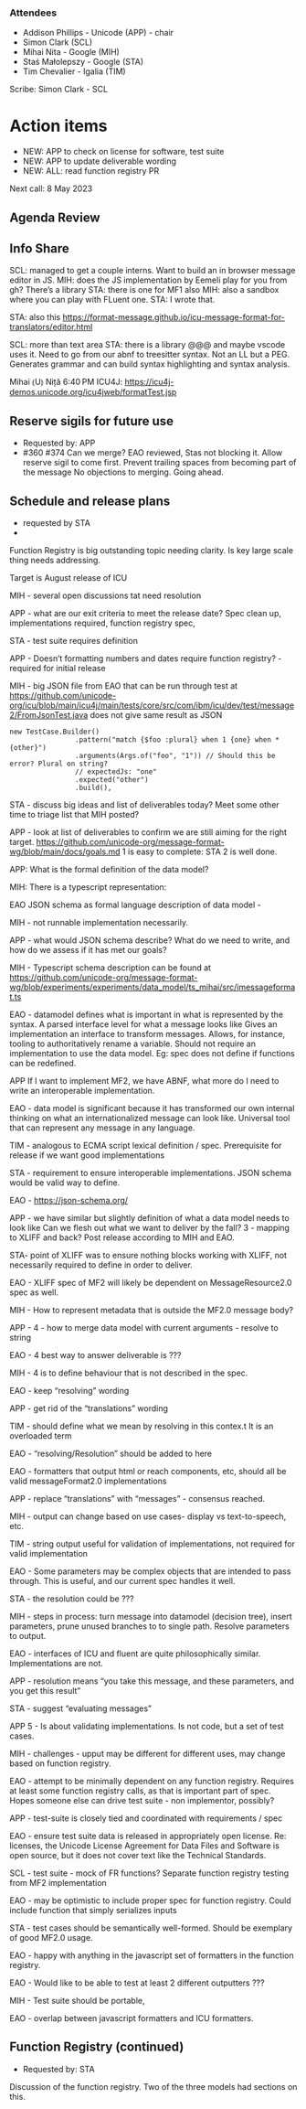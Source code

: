 ### Attendees
* Addison Phillips - Unicode (APP) - chair
* Simon Clark (SCL)
* Mihai Nita - Google (MIH)
* Staś Małolepszy - Google (STA)
* Tim Chevalier - Igalia (TIM)

Scribe: Simon Clark - SCL

# Action items

* NEW: APP to check on license for software, test suite
* NEW: APP to update deliverable wording
* NEW: ALL: read function registry PR

Next call: 8 May 2023

## Agenda Review

## Info Share

SCL: managed to get a couple interns. Want to build an in browser message editor in JS. 
MIH: does the JS implementation by Eemeli play for you from gh? There’s a library
STA: there is one for MF1 also
MIH: also a sandbox where you can play with FLuent one.
STA: I wrote that.

STA: also this https://format-message.github.io/icu-message-format-for-translators/editor.html

SCL: more than text area
STA: there is a library @@@ and maybe vscode uses it. Need to go from our abnf to treesitter syntax. Not an LL but a PEG. Generates grammar and can build syntax highlighting and syntax analysis.

Mihai ⦅U⦆ Niță
6:40 PM
ICU4J: https://icu4j-demos.unicode.org/icu4jweb/formatTest.jsp

## Reserve sigils for future use
* Requested by: APP
* #360 #374
Can we merge? EAO reviewed, Stas not blocking it. 
Allow reserve sigil to come first. Prevent trailing spaces from becoming part of the message
No objections to merging.  Going ahead.


## Schedule and release plans
* requested by STA
* 
Function Registry is big outstanding topic needing clarity. Is key large scale thing needs addressing.

Target is August release of ICU

MIH - several open discussions tat need resolution

APP - what are our exit criteria to meet the release date? Spec clean up, implementations required, function registry spec, 

STA - test suite requires definition

APP - Doesn’t formatting numbers and dates require function registry? - required for initial release

MIH - big JSON file from EAO that can be run through test at https://github.com/unicode-org/icu/blob/main/icu4j/main/tests/core/src/com/ibm/icu/dev/test/message2/FromJsonTest.java does not give same result as JSON
```
new TestCase.Builder()
                .pattern("match {$foo :plural} when 1 {one} when * {other}")
                .arguments(Args.of("foo", "1")) // Should this be error? Plural on string?
                // expectedJs: "one"
                .expected("other")
                .build(),
```

STA - discuss big ideas and list of deliverables today? Meet some other time to triage list that MIH posted?

APP - look at list of deliverables to confirm we are still aiming for the right target.
https://github.com/unicode-org/message-format-wg/blob/main/docs/goals.md
1 is easy to complete: STA
2 is well done.

APP: What is the formal definition of the data model? 

MIH: There is a typescript representation: 

EAO JSON schema as formal language description of data model - 

MIH - not runnable implementation necessarily.

APP - what would JSON schema describe? What do we need to write, and how do we assess if it has met our goals?

MIH - Typescript schema description can be found at https://github.com/unicode-org/message-format-wg/blob/experiments/experiments/data_model/ts_mihai/src/imessageformat.ts

EAO - datamodel defines what is important in what is represented by the syntax. A parsed interface level for what a message looks like
Gives an implementation an interface to transform messages. Allows, for instance, tooling to authoritatively rename a variable. Should not require an implementation to use the data model. Eg: spec does not define if functions can be redefined.

APP If I want to implement MF2, we have ABNF, what more do I need to write an interoperable implementation. 

EAO - data model is significant because it has transformed our own internal thinking on what an internationalized message can look like. Universal tool that can represent any message in any language.

TIM - analogous to ECMA script lexical definition / spec. Prerequisite for release if we want good implementations

STA - requirement to ensure interoperable implementations. JSON schema would be valid way to define. 

EAO - https://json-schema.org/

APP - we have similar but slightly definition of what a data model needs to look like
Can we flesh out what we want to deliver by the fall?
3 - mapping to XLIFF and back? Post release according to MIH and EAO.

STA- point of XLIFF was to ensure nothing blocks working with XLIFF, not necessarily required to define in order to deliver. 

EAO - XLIFF spec of MF2 will likely be dependent on MessageResource2.0 spec as well.

MIH - How to represent metadata that is outside the MF2.0 message body?

APP - 4 - how to merge data model with current arguments - resolve to string

EAO - 4 best way to answer deliverable is ???

MIH - 4 is to define behaviour that is not described in the spec. 

EAO - keep “resolving” wording

APP - get rid of the “translations” wording

TIM - should define what we mean by resolving in this contex.t  It is an overloaded term

EAO - “resolving/Resolution” should be added to here

EAO - formatters that output html or reach components, etc, should all be valid messageFormat2.0 implementations

APP - replace “translations” with “messages” - consensus reached.

MIH - output can change based on use cases- display vs text-to-speech, etc.

TIM - string output useful for validation of implementations, not required for valid implementation

EAO - Some parameters may be complex objects that are intended to pass through. This is useful, and our current spec handles it well.

STA - the resolution could be ???

MIH - steps in process: turn message into datamodel (decision tree), insert parameters, prune unused branches to to single path. Resolve parameters to output.

EAO - interfaces of ICU and fluent are quite philosophically similar. Implementations are not.

APP - resolution means “you take this message, and these parameters, and you get this result”

STA - suggest “evaluating messages”

APP 5 - Is about validating implementations. Is not code, but a set of test cases.

MIH - challenges - upput may be different for different uses, may change based on function registry.

EAO - attempt to be minimally dependent on any function registry.  Requires at least some function registry calls, as that is important part of spec. Hopes someone 
else can drive test suite - non implementor, possibly?

APP - test-suite is closely tied and coordinated with requirements / spec

EAO - ensure test suite data is released in appropriately open license. Re: licenses, the Unicode License Agreement for Data Files and Software is open source, but it does not cover text like the Technical Standards.

SCL - test suite - mock of FR functions? Separate function registry testing from MF2 implementation

EAO - may be optimistic to include proper spec for function registry. Could include function that simply serializes inputs

STA - test cases should be semantically well-formed. Should be exemplary of good MF2.0 usage.

EAO - happy with anything in the javascript set of formatters in the function registry.

EAO - Would like to be able to test at least 2 different outputters ???

MIH - Test suite should be portable, 

EAO - overlap between javascript formatters and ICU formatters.



## Function Registry (continued)
* Requested by: STA

Discussion of the function registry. Two of the three models had sections on this.
